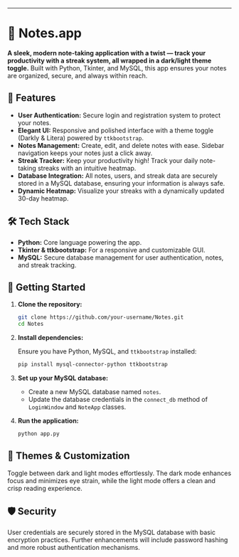 ---

# 📝 Notes.app

**A sleek, modern note-taking application with a twist — track your productivity with a streak system, all wrapped in a dark/light theme toggle.** Built with Python, Tkinter, and MySQL, this app ensures your notes are organized, secure, and always within reach.

## 🌟 Features

- **User Authentication:** Secure login and registration system to protect your notes.
- **Elegant UI:** Responsive and polished interface with a theme toggle (Darkly & Litera) powered by `ttkbootstrap`.
- **Notes Management:** Create, edit, and delete notes with ease. Sidebar navigation keeps your notes just a click away.
- **Streak Tracker:** Keep your productivity high! Track your daily note-taking streaks with an intuitive heatmap.
- **Database Integration:** All notes, users, and streak data are securely stored in a MySQL database, ensuring your information is always safe.
- **Dynamic Heatmap:** Visualize your streaks with a dynamically updated 30-day heatmap.

## 🛠️ Tech Stack

- **Python:** Core language powering the app.
- **Tkinter & ttkbootstrap:** For a responsive and customizable GUI.
- **MySQL:** Secure database management for user authentication, notes, and streak tracking.

## 🚀 Getting Started

1. **Clone the repository:**

   ```bash
   git clone https://github.com/your-username/Notes.git
   cd Notes
   ```

2. **Install dependencies:**

   Ensure you have Python, MySQL, and `ttkbootstrap` installed:

   ```bash
   pip install mysql-connector-python ttkbootstrap
   ```

3. **Set up your MySQL database:**

   - Create a new MySQL database named `notes`.
   - Update the database credentials in the `connect_db` method of `LoginWindow` and `NoteApp` classes.

4. **Run the application:**

   ```bash
   python app.py
   ```

## 🎨 Themes & Customization

Toggle between dark and light modes effortlessly. The dark mode enhances focus and minimizes eye strain, while the light mode offers a clean and crisp reading experience.


## 🛡️ Security

User credentials are securely stored in the MySQL database with basic encryption practices. Further enhancements will include password hashing and more robust authentication mechanisms.
